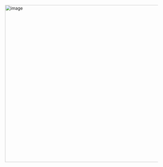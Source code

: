 <img width="1140" height="518" alt="image" src="https://github.com/user-attachments/assets/8d8cc30d-b539-488f-b62f-f7e75e0a3317" />


